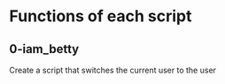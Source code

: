 # Functions of each script

## 0-iam_betty
Create a script that switches the current user to the user
